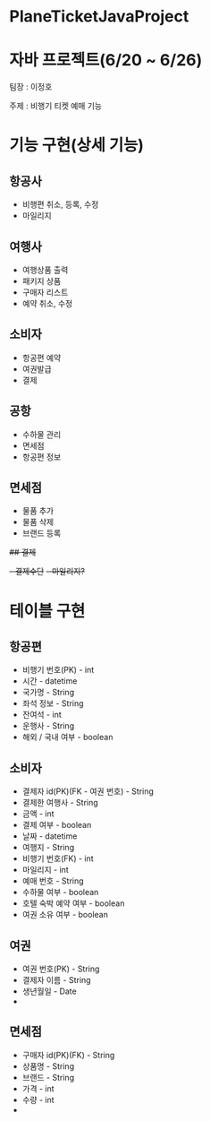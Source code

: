 # PlaneTicketJavaProject

# 자바 프로젝트(6/20 ~ 6/26)

팀장 : 이정호

주제 : 비행기 티켓 예매 기능

# 기능 구현(상세 기능)

## 항공사

- 비행편 취소, 등록, 수정
- 마일리지

## 여행사

- 여행상품 출력
- 패키지 상품
- 구매자 리스트
- 예약 취소, 수정

## 소비자

- 항공편 예약
- 여권발급
- 결제

## 공항

- 수하물 관리
- 면세점
- 항공편 정보

## 면세점
- 물품 추가
- 물품 삭제
- 브랜드 등록

~~## 결제~~

~~- 결제수단~~
~~- 마일리지?~~ 

# 테이블 구현

## 항공편

- 비행기 번호(PK) - int
- 시간 - datetime
- 국가명 - String
- 좌석 정보 - String
- 잔여석 - int
- 운행사 - String
- 해외 / 국내 여부 - boolean

## 소비자

- 결제자 id(PK)(FK - 여권 번호) - String
- 결제한 여행사 - String
- 금액 - int
- 결제 여부 - boolean
- 날짜 - datetime
- 여행지 - String
- 비행기 번호(FK) - int
- 마일리지 - int
- 예매 번호 - String
- 수하물 여부 - boolean
- 호텔 숙박 예약 여부 - boolean
- 여권 소유 여부 - boolean

## 여권

- 여권 번호(PK) - String
- 결제자 이름 - String
- 생년월일 - Date
- 

## 면세점

- 구매자 id(PK)(FK) - String
- 상품명 - String
- 브랜드 - String
- 가격 - int
- 수량 - int
-
